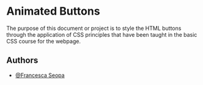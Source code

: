 
# Animated Buttons

The purpose of this document or project is to style the HTML buttons through the application 
of CSS principles that have been taught in the basic CSS course for the webpage.

## Authors

- [@Francesca Seopa](https://www.github.com/charbileigh)

